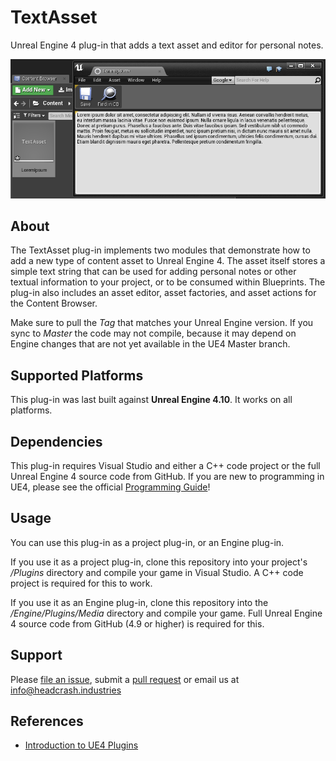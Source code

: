 # TextAsset

Unreal Engine 4 plug-in that adds a text asset and editor for personal notes.

![Screenshot](Docs/screenshot.png)


## About

The TextAsset plug-in implements two modules that demonstrate how to add a new
type of content asset to Unreal Engine 4. The asset itself stores a simple text
string that can be used for adding personal notes or other textual information
to your project, or to be consumed within Blueprints. The plug-in also includes
an asset editor, asset factories, and asset actions for the Content Browser. 

Make sure to pull the *Tag* that matches your Unreal Engine version. If you sync
to *Master* the code may not compile, because it may depend on Engine changes
that are not yet available in the UE4 Master branch.

## Supported Platforms

This plug-in was last built against **Unreal Engine 4.10**. It works on all
platforms.


## Dependencies

This plug-in requires Visual Studio and either a C++ code project or the full
Unreal Engine 4 source code from GitHub. If you are new to programming in UE4,
please see the official [Programming Guide](https://docs.unrealengine.com/latest/INT/Programming/index.html)! 


## Usage

You can use this plug-in as a project plug-in, or an Engine plug-in.

If you use it as a project plug-in, clone this repository into your project's
*/Plugins* directory and compile your game in Visual Studio. A C++ code project
is required for this to work.

If you use it as an Engine plug-in, clone this repository into the
*/Engine/Plugins/Media* directory and compile your game. Full Unreal Engine 4
source code from GitHub (4.9 or higher) is required for this.


## Support

Please [file an issue](https://github.com/ue4plugins/TextAsset/issues),
submit a [pull request](https://github.com/ue4plugins/TextAsset/pulls?q=is%3Aopen+is%3Apr)
or email us at info@headcrash.industries


## References

* [Introduction to UE4 Plugins](https://wiki.unrealengine.com/An_Introduction_to_UE4_Plugins)
